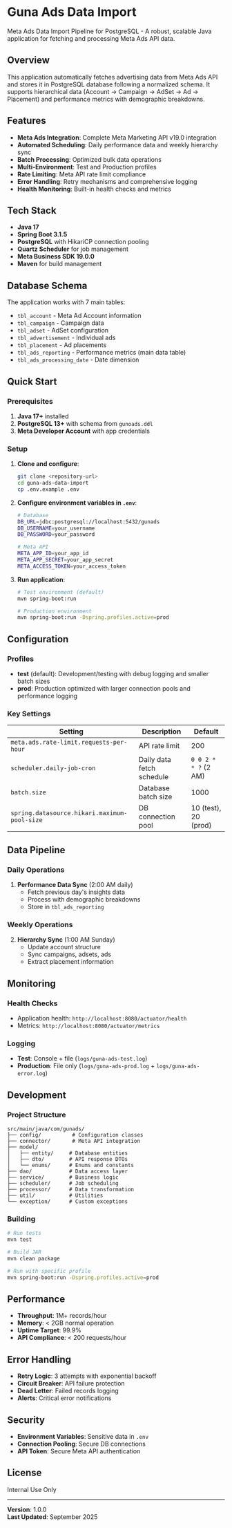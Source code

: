 # Guna Ads Data Import

Meta Ads Data Import Pipeline for PostgreSQL - A robust, scalable Java application for fetching and processing Meta Ads API data.

## Overview

This application automatically fetches advertising data from Meta Ads API and stores it in PostgreSQL database following a normalized schema. It supports hierarchical data (Account → Campaign → AdSet → Ad → Placement) and performance metrics with demographic breakdowns.

## Features

- **Meta Ads Integration**: Complete Meta Marketing API v19.0 integration
- **Automated Scheduling**: Daily performance data and weekly hierarchy sync
- **Batch Processing**: Optimized bulk data operations
- **Multi-Environment**: Test and Production profiles
- **Rate Limiting**: Meta API rate limit compliance
- **Error Handling**: Retry mechanisms and comprehensive logging
- **Health Monitoring**: Built-in health checks and metrics

## Tech Stack

- **Java 17**
- **Spring Boot 3.1.5**
- **PostgreSQL** with HikariCP connection pooling
- **Quartz Scheduler** for job management
- **Meta Business SDK 19.0.0**
- **Maven** for build management

## Database Schema

The application works with 7 main tables:
- `tbl_account` - Meta Ad Account information
- `tbl_campaign` - Campaign data
- `tbl_adset` - AdSet configuration
- `tbl_advertisement` - Individual ads
- `tbl_placement` - Ad placements
- `tbl_ads_reporting` - Performance metrics (main data table)
- `tbl_ads_processing_date` - Date dimension

## Quick Start

### Prerequisites

1. **Java 17+** installed
2. **PostgreSQL 13+** with schema from `gunoads.ddl`
3. **Meta Developer Account** with app credentials

### Setup

1. **Clone and configure**:
   ```bash
   git clone <repository-url>
   cd guna-ads-data-import
   cp .env.example .env
   ```

2. **Configure environment variables in `.env`**:
   ```bash
   # Database
   DB_URL=jdbc:postgresql://localhost:5432/gunads
   DB_USERNAME=your_username
   DB_PASSWORD=your_password
   
   # Meta API
   META_APP_ID=your_app_id
   META_APP_SECRET=your_app_secret
   META_ACCESS_TOKEN=your_access_token
   ```

3. **Run application**:
   ```bash
   # Test environment (default)
   mvn spring-boot:run
   
   # Production environment
   mvn spring-boot:run -Dspring.profiles.active=prod
   ```

## Configuration

### Profiles

- **test** (default): Development/testing with debug logging and smaller batch sizes
- **prod**: Production optimized with larger connection pools and performance logging

### Key Settings

| Setting | Description | Default |
|---------|-------------|---------|
| `meta.ads.rate-limit.requests-per-hour` | API rate limit | 200 |
| `scheduler.daily-job-cron` | Daily data fetch schedule | `0 0 2 * * ?` (2 AM) |
| `batch.size` | Database batch size | 1000 |
| `spring.datasource.hikari.maximum-pool-size` | DB connection pool | 10 (test), 20 (prod) |

## Data Pipeline

### Daily Operations
1. **Performance Data Sync** (2:00 AM daily)
    - Fetch previous day's insights data
    - Process with demographic breakdowns
    - Store in `tbl_ads_reporting`

### Weekly Operations
2. **Hierarchy Sync** (1:00 AM Sunday)
    - Update account structure
    - Sync campaigns, adsets, ads
    - Extract placement information

## Monitoring

### Health Checks
- Application health: `http://localhost:8080/actuator/health`
- Metrics: `http://localhost:8080/actuator/metrics`

### Logging
- **Test**: Console + file (`logs/guna-ads-test.log`)
- **Production**: File only (`logs/guna-ads-prod.log` + `logs/guna-ads-error.log`)

## Development

### Project Structure
```
src/main/java/com/gunads/
├── config/          # Configuration classes
├── connector/       # Meta API integration
├── model/          
│   ├── entity/     # Database entities
│   ├── dto/        # API response DTOs
│   └── enums/      # Enums and constants
├── dao/            # Data access layer
├── service/        # Business logic
├── scheduler/      # Job scheduling
├── processor/      # Data transformation
├── util/           # Utilities
└── exception/      # Custom exceptions
```

### Building
```bash
# Run tests
mvn test

# Build JAR
mvn clean package

# Run with specific profile
mvn spring-boot:run -Dspring.profiles.active=prod
```

## Performance

- **Throughput**: 1M+ records/hour
- **Memory**: < 2GB normal operation
- **Uptime Target**: 99.9%
- **API Compliance**: < 200 requests/hour

## Error Handling

- **Retry Logic**: 3 attempts with exponential backoff
- **Circuit Breaker**: API failure protection
- **Dead Letter**: Failed records logging
- **Alerts**: Critical error notifications

## Security

- **Environment Variables**: Sensitive data in `.env`
- **Connection Pooling**: Secure DB connections
- **API Token**: Secure Meta API authentication

## License

Internal Use Only

---

**Version**: 1.0.0  
**Last Updated**: September 2025